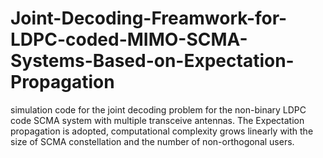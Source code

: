 # Joint-Decoding-Freamwork-for-LDPC-coded-MIMO-SCMA-Systems-Based-on-Expectation-Propagation
simulation code for the joint decoding problem for the non-binary LDPC code SCMA system with multiple transceive antennas. The Expectation propagation is adopted, computational complexity grows linearly with the size of SCMA constellation and the number of non-orthogonal users.
